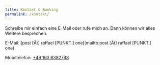 ```yaml
---
title: Kontakt & Booking
permalink: /kontakt/
---
```


Schreibe mir einfach eine E-Mail oder rufe mich an. Dann können wir alles Weitere besprechen.

E-Mail: [post [Ät] raffael [PUNKT.] one](mailto:post [Ät] raffael [PUNKT.] one)

Mobiltelefon: [+49 163 6382768](tel:+491636382768)
